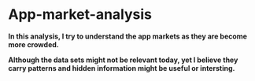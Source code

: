 # App-market-analysis

**In this analysis, I try to understand the app markets 
as they are become more crowded.**

**Although the data sets might not be relevant today, 
yet I believe they carry patterns
and hidden information might be useful or intersting.**
